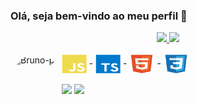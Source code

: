 ### Olá, seja bem-vindo ao meu perfil 👋

<div align="center">
  <a href="https://github.com/bruno-arruda-dev">
  <img height="180em" src="https://github-readme-stats.vercel.app/api?username=bruno-arruda-dev&show_icons=true&theme=radical&include_all_commits=true&count_private=true"/>
  <img height="180em" src="https://github-readme-stats.vercel.app/api/top-langs/?username=bruno-arruda-dev&layout=compact&langs_count=7&theme=radical"/>
</div>

<div style="display: inline_block;"><br>
<a href="https://github.com/bruno-arruda-dev?tab=repositories&q=&type=&language=javascript&sort="><img align="center" alt="Gab-Js" height="30" width="40" src="https://raw.githubusercontent.com/devicons/devicon/master/icons/javascript/javascript-plain.svg"></a> - 
<a href="https://github.com/bruno-arruda-dev?tab=repositories&q=&type=&language=typescript&sort="><img align="center" alt="Gab-Ts" height="30" width="40" src="https://raw.githubusercontent.com/devicons/devicon/master/icons/typescript/typescript-plain.svg"></a> -
<a href="https://github.com/bruno-arruda-dev?tab=repositories&q=&type=&language=html&sort="><img align="center" alt="Gab-HTML" height="30" width="40" src="https://raw.githubusercontent.com/devicons/devicon/master/icons/html5/html5-original.svg"></a> -
<a href="https://github.com/bruno-arruda-dev?tab=repositories&q=&type=&language=css&sort="><img align="center" alt="Gab-CSS" height="30" width="40" src="https://raw.githubusercontent.com/devicons/devicon/master/icons/css3/css3-original.svg"><a/>
<img align="left" alt="Bruno-pic" height="150" style="border-radius:50px;" src="https://i.ibb.co/twRn0hp/1680053138446.png">
</div>
  </br>

  
<div>
  <a href = "mailto:bruno.arrm@gmail.com"><img src="https://img.shields.io/badge/-Gmail-%23333?style=for-the-badge&logo=gmail&logoColor=white" target="_blank"></a>
  <a href="https://www.linkedin.com/in/bruno-arruda-dev/" target="_blank"><img src="https://img.shields.io/badge/-LinkedIn-%230077B5?style=for-the-badge&logo=linkedin&logoColor=white" target="_blank"></a> 
</div>
